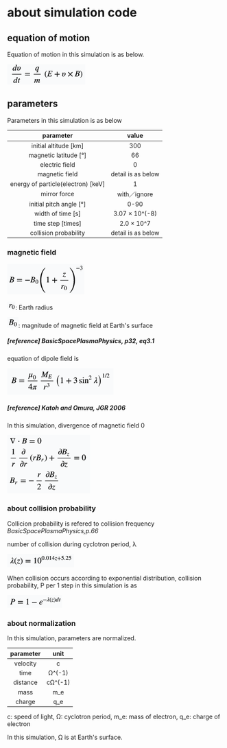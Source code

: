 # about simulation code
## equation of motion
Equation of motion in this simulation is as below.

![equation_of_motion](./images/equation_of_motion.png)

## parameters
Parameters in this simulation is as below

|parameter|value|
|:--:|:--:|
|initial altitude [km]|300|
|magnetic latitude [°]|66|
|electric field|0|
|magnetic field|detail is as below|
|energy of particle(electron) [keV]|1|
|mirror force|with／ignore|
|initial pitch angle [°]|0-90|
|width of time [s]|3.07 ×  10^(-8)|
|time step [times]|2.0 ×  10^7|
|collision probability|detail is as below|

### magnetic field

![magnetic_field](./images/magnetic_field.png)

![r_0](./images/surface_of_earth.png): Earth radius

![B_0](./images/magnetic_field_of_r0.png): magnitude of magnetic field at Earth's surface



##### [reference] _BasicSpacePlasmaPhysics, p32, eq3.1_
equation of dipole field is

![equation_of_dipole_field](./images/dipole_magnetic_field.png)


##### [reference] _Katoh and Omura, JGR 2006_
In this simulation, divergence of magnetic field 0

![divergenceB](./images/divergence_of_magnetic_field.png)


### about collision probability
Collicion probability is refered to collision frequency _BasicSpacePlasmaPhysics,p.66_

number of collision during cyclotron period, λ

![mean_of_collision](./images/mean_of_collision.png)


When collision occurs according to exponential distribution,
collision probability, P per 1 step in this simulation is as

![collision_probability](./images/collision_probability.png)



### about normalization
In this simulation, parameters are normalized.


| parameter | unit |
|:----------:|:---:|
|velocity|c|
|time|Ω^(-1)|
|distance|cΩ^(-1)|
|mass|m\_e|
|charge|q\_e|

c: speed of light,
Ω: cyclotron period,
m\_e: mass of electron,
q\_e: charge of electron

In this simulation, Ω is at Earth's surface.
